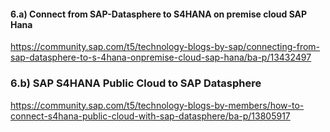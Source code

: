 #### 6.a) Connect from SAP-Datasphere to S4HANA on premise cloud SAP Hana

https://community.sap.com/t5/technology-blogs-by-sap/connecting-from-sap-datasphere-to-s-4hana-onpremise-cloud-sap-hana/ba-p/13432497

### 6.b) SAP S4HANA Public Cloud to SAP Datasphere 

https://community.sap.com/t5/technology-blogs-by-members/how-to-connect-s4hana-public-cloud-with-sap-datasphere/ba-p/13805917

